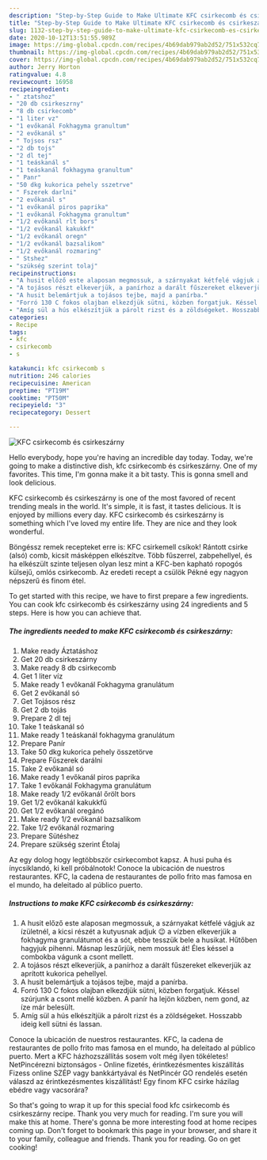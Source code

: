 ```yaml
---
description: "Step-by-Step Guide to Make Ultimate KFC csirkecomb és csirkeszárny"
title: "Step-by-Step Guide to Make Ultimate KFC csirkecomb és csirkeszárny"
slug: 1132-step-by-step-guide-to-make-ultimate-kfc-csirkecomb-es-csirkeszarny
date: 2020-10-12T13:51:55.989Z
image: https://img-global.cpcdn.com/recipes/4b69dab979ab2d52/751x532cq70/kfc-csirkecomb-es-csirkeszarny-recept-foto.jpg
thumbnail: https://img-global.cpcdn.com/recipes/4b69dab979ab2d52/751x532cq70/kfc-csirkecomb-es-csirkeszarny-recept-foto.jpg
cover: https://img-global.cpcdn.com/recipes/4b69dab979ab2d52/751x532cq70/kfc-csirkecomb-es-csirkeszarny-recept-foto.jpg
author: Jerry Horton
ratingvalue: 4.8
reviewcount: 16958
recipeingredient:
- " ztatshoz"
- "20 db csirkeszrny"
- "8 db csirkecomb"
- "1 liter vz"
- "1 evőkanál Fokhagyma granultum"
- "2 evőkanál s"
- " Tojsos rsz"
- "2 db tojs"
- "2 dl tej"
- "1 teáskanál s"
- "1 teáskanál fokhagyma granultum"
- " Panr"
- "50 dkg kukorica pehely sszetrve"
- " Fszerek darlni"
- "2 evőkanál s"
- "1 evőkanál piros paprika"
- "1 evőkanál Fokhagyma granultum"
- "1/2 evőkanál rlt bors"
- "1/2 evőkanál kakukkf"
- "1/2 evőkanál oregn"
- "1/2 evőkanál bazsalikom"
- "1/2 evőkanál rozmaring"
- " Stshez"
- "szükség szerint tolaj"
recipeinstructions:
- "A husit előző este alaposan megmossuk, a szárnyakat kétfelé vágjuk az ízületnél, a kicsi részét a kutyusnak adjuk 😉 a vízben elkeverjük a fokhagyma granulátumot és a sót, ebbe tesszük bele a husikat. Hűtőben hagyjuk pihenni. Másnap leszűrjük, nem mossuk át! Éles késsel a combokba vágunk a csont mellett."
- "A tojásos részt elkeverjük, a panírhoz a darált fűszereket elkeverjük az aprított kukorica pehellyel."
- "A husit belemártjuk a tojásos tejbe, majd a panírba."
- "Forró 130 C fokos olajban elkezdjük sütni, közben forgatjuk. Késsel szúrjunk a csont mellé közben. A panír ha lejön közben, nem gond, az íze már belesült."
- "Amíg sül a hús elkészítjük a párolt rizst és a zöldségeket. Hosszabb ideig kell sütni és lassan."
categories:
- Recipe
tags:
- kfc
- csirkecomb
- s

katakunci: kfc csirkecomb s 
nutrition: 246 calories
recipecuisine: American
preptime: "PT19M"
cooktime: "PT50M"
recipeyield: "3"
recipecategory: Dessert

---
```



![KFC csirkecomb és csirkeszárny](https://img-global.cpcdn.com/recipes/4b69dab979ab2d52/751x532cq70/kfc-csirkecomb-es-csirkeszarny-recept-foto.jpg)

Hello everybody, hope you're having an incredible day today. Today, we're going to make a distinctive dish, kfc csirkecomb és csirkeszárny. One of my favorites. This time, I'm gonna make it a bit tasty. This is gonna smell and look delicious.

KFC csirkecomb és csirkeszárny is one of the most favored of recent trending meals in the world. It's simple, it is fast, it tastes delicious. It is enjoyed by millions every day. KFC csirkecomb és csirkeszárny is something which I've loved my entire life. They are nice and they look wonderful.

Böngéssz remek recepteket erre is: KFC csirkemell csíkok! Rántott csirke (alsó) comb, kicsit másképpen elkészítve. Több fűszerrel, zabpehellyel, és ha elkészült szinte teljesen olyan lesz mint a KFC-ben kapható ropogós külsejű, omlós csirkecomb. Az eredeti recept a csülök Pékné egy nagyon népszerű és finom étel.


To get started with this recipe, we have to first prepare a few ingredients. You can cook kfc csirkecomb és csirkeszárny using 24 ingredients and 5 steps. Here is how you can achieve that.

<!--inarticleads1-->

##### The ingredients needed to make KFC csirkecomb és csirkeszárny:

1. Make ready  Áztatáshoz
1. Get 20 db csirkeszárny
1. Make ready 8 db csirkecomb
1. Get 1 liter víz
1. Make ready 1 evőkanál Fokhagyma granulátum
1. Get 2 evőkanál só
1. Get  Tojásos rész
1. Get 2 db tojás
1. Prepare 2 dl tej
1. Take 1 teáskanál só
1. Make ready 1 teáskanál fokhagyma granulátum
1. Prepare  Panír
1. Take 50 dkg kukorica pehely összetörve
1. Prepare  Fűszerek darálni
1. Take 2 evőkanál só
1. Make ready 1 evőkanál piros paprika
1. Take 1 evőkanál Fokhagyma granulátum
1. Make ready 1/2 evőkanál őrölt bors
1. Get 1/2 evőkanál kakukkfű
1. Get 1/2 evőkanál oregánó
1. Make ready 1/2 evőkanál bazsalikom
1. Take 1/2 evőkanál rozmaring
1. Prepare  Sütéshez
1. Prepare szükség szerint Étolaj


Az egy dolog hogy legtöbbször csirkecombot kapsz. A husi puha és ínycsiklandó, ki kell próbálnotok! Conoce la ubicación de nuestros restaurantes. KFC, la cadena de restaurantes de pollo frito mas famosa en el mundo, ha deleitado al público puerto. 

<!--inarticleads2-->

##### Instructions to make KFC csirkecomb és csirkeszárny:

1. A husit előző este alaposan megmossuk, a szárnyakat kétfelé vágjuk az ízületnél, a kicsi részét a kutyusnak adjuk 😉 a vízben elkeverjük a fokhagyma granulátumot és a sót, ebbe tesszük bele a husikat. Hűtőben hagyjuk pihenni. Másnap leszűrjük, nem mossuk át! Éles késsel a combokba vágunk a csont mellett.
1. A tojásos részt elkeverjük, a panírhoz a darált fűszereket elkeverjük az aprított kukorica pehellyel.
1. A husit belemártjuk a tojásos tejbe, majd a panírba.
1. Forró 130 C fokos olajban elkezdjük sütni, közben forgatjuk. Késsel szúrjunk a csont mellé közben. A panír ha lejön közben, nem gond, az íze már belesült.
1. Amíg sül a hús elkészítjük a párolt rizst és a zöldségeket. Hosszabb ideig kell sütni és lassan.


Conoce la ubicación de nuestros restaurantes. KFC, la cadena de restaurantes de pollo frito mas famosa en el mundo, ha deleitado al público puerto. Mert a KFC házhozszállítás sosem volt még ilyen tökéletes! NetPincérezni biztonságos - Online fizetés, érintkezésmentes kiszállítás Fizess online SZÉP vagy bankkártyával és NetPincér GO rendelés esetén válaszd az érintkezésmentes kiszállítást! Egy finom KFC csirke házilag ebédre vagy vacsorára? 

So that's going to wrap it up for this special food kfc csirkecomb és csirkeszárny recipe. Thank you very much for reading. I'm sure you will make this at home. There's gonna be more interesting food at home recipes coming up. Don't forget to bookmark this page in your browser, and share it to your family, colleague and friends. Thank you for reading. Go on get cooking!
